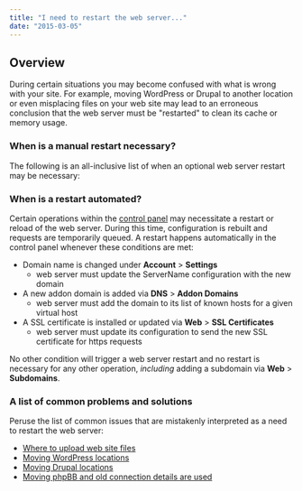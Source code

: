 ```yaml
---
title: "I need to restart the web server..."
date: "2015-03-05"
---
```


## Overview

During certain situations you may become confused with what is wrong with your site. For example, moving WordPress or Drupal to another location or even misplacing files on your web site may lead to an erroneous conclusion that the web server must be "restarted" to clean its cache or memory usage.

### When is a manual restart necessary?

The following is an all-inclusive list of when an optional web server restart may be necessary:

_<this list intentionally left blank>_

### When is a restart automated?

Certain operations within the [control panel](https://kb.apnscp.com/control-panel/logging-into-the-control-panel/) may necessitate a restart or reload of the web server. During this time, configuration is rebuilt and requests are temporarily queued. A restart happens automatically in the control panel whenever these conditions are met:

- Domain name is changed under **Account** > **Settings**
    - web server must update the ServerName configuration with the new domain
- A new addon domain is added via **DNS** > **Addon Domains**
    - web server must add the domain to its list of known hosts for a given virtual host
- A SSL certificate is installed or updated via **Web** > **SSL Certificates**
    - web server must update its configuration to send the new SSL certificate for https requests

No other condition will trigger a web server restart and no restart is necessary for any other operation, _including_ adding a subdomain via **Web** > **Subdomains**.

### A list of common problems and solutions

Peruse the list of common issues that are mistakenly interpreted as a need to restart the web server:

- [Where to upload web site files](https://kb.apnscp.com/web-content/where-is-site-content-served-from/)
- [Moving WordPress locations](http://codex.wordpress.org/Moving_WordPress#Moving_Directories_On_Your_Existing_Server)
- [Moving Drupal locations](https://www.ostraining.com/blog/drupal/move-drupal-to-a-new-folder/)
- [Moving phpBB and old connection details are used](https://www.phpbb.com/support/docs/en/3.0/kb/article/purging-the-phpbb-cache/)
